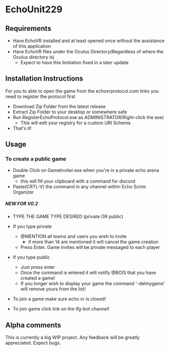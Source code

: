 # EchoUnit229



## Requirements
* Have EchoVR installed and at least opened once without the assistance of this application
* Have EchoVR files under the Oculus Directory(Regardless of where the Oculus directory is)
  * Expect to have this limitation fixed in a later update


## Installation Instructions
For you to able to open the game from the echovrprotocol.com links you need
to register the protocol first
* Download Zip Folder from the latest release
* Extract Zip Folder to your desktop or somewhere safe
* Run RegisterEchoProtocol.exe as ADMINISTRATOR(Right-click the exe)
    * This will edit your registry for a custom URI Schema
* That's it!

## Usage

### To create a public game
* Double Click on GameInviter.exe when you're in a private echo arena game
     * this will fill your clipboard with a command for discord
* Paste(CRTL-V) the command in any channel within Echo Scrim Organizer
##### NEW FOR V0.2
* TYPE THE GAME TYPE DESIRED (private OR public)
* If you type private
   * @MENTION all teams and users you wish to invite
        * if more than 14 are mentioned it will cancel the game creation
   * Press Enter. Game invites will be private messaged to each player
* If you type public
    * Just press enter
    * Once the command is entered it will notify @BOIS that you have created a game!
    * If you longer wish to display your game the command '-delmygame' will remove yours from the list!

* To join a game make sure echo vr is closed!
* To join game click link on the lfg-bot channel!


## Alpha comments

This is currently a big WIP project. Any feedback will be greatly appreciated. Expect bugs.
